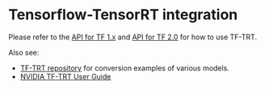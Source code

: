 # Tensorflow-TensorRT integration

Please refer to the
[API for TF 1.x](https://github.com/tensorflow/tensorflow/blob/r1.15/tensorflow/python/compiler/tensorrt/trt_convert.py#L295-L325)
and
[API for TF 2.0](https://github.com/tensorflow/tensorflow/blob/r2.0/tensorflow/python/compiler/tensorrt/trt_convert.py#L766-L859)
for how to use TF-TRT.

Also see:

- [TF-TRT repository](https://github.com/tensorflow/tensorrt) for conversion examples of various models.
- [NVIDIA TF-TRT User Guide](https://docs.nvidia.com/deeplearning/frameworks/tf-trt-user-guide/index.html)
